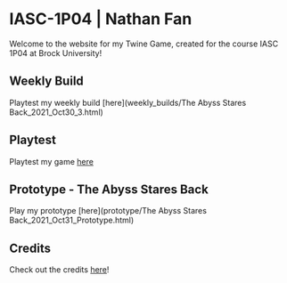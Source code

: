 # IASC-1P04 | Nathan Fan
Welcome to the website for my Twine Game, created for the course IASC 1P04 at Brock University!

## Weekly Build

Playtest my weekly build [here](weekly_builds/The Abyss Stares Back_2021_Oct30_3.html)

## Playtest

Playtest my game [here](playtest/playtest)

## Prototype - The Abyss Stares Back

Play my prototype [here](prototype/The Abyss Stares Back_2021_Oct31_Prototype.html)


## Credits

Check out the credits [here](../assets/credits)!
